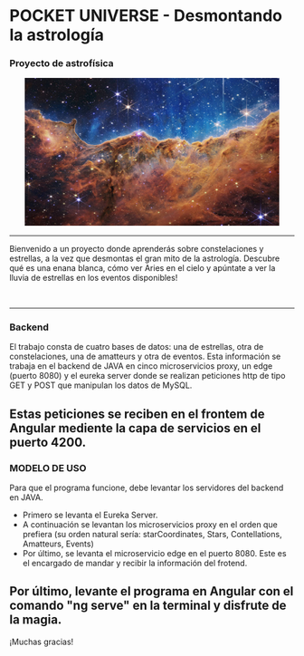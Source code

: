 # POCKET UNIVERSE - Desmontando la astrología

### Proyecto de astrofísica
<p align="center">
    <img src = 'James_Webb.jpg' width='450'>
</p>

-----------------------------------------------------------------------------------------------------------------------------------------------------------------------

Bienvenido a un proyecto donde aprenderás sobre constelaciones y estrellas, a la vez que desmontas el gran mito de la astrología. Descubre qué es una enana blanca, cómo ver Aries
en el cielo y apúntate a ver la lluvia de estrellas en los eventos disponibles!
<p align="center">
<img src = '' width='250'>

-----------------------------------------------------------------------------------------------------------------------------------------

###  Backend

El trabajo consta de cuatro bases de datos: una de estrellas, otra de constelaciones, una de amatteurs y otra de eventos. Esta información se trabaja en el backend de JAVA 
en cinco microservicios proxy, un edge (puerto 8080) y el eureka server donde se realizan peticiones http de tipo GET y POST que manipulan los datos de MySQL.

Estas peticiones se reciben en el frontem de Angular mediente la capa de servicios en el puerto 4200.
-----------------------------------------------------------------------------------------------------------------------------------------------------------------------

###  MODELO DE USO

Para que el programa funcione, debe levantar los servidores del backend en JAVA. 
- Primero se levanta el Eureka Server.
- A continuación se levantan los microservicios proxy en el orden que prefiera (su orden natural sería: starCoordinates, Stars, Contellations, Amatteurs, Events)
- Por último, se levanta el microservicio edge en el puerto 8080. Este es el encargado de mandar y recibir la información del frotend.

Por último, levante el programa en Angular con el comando "ng serve" en la terminal y disfrute de la magia.
-----------------------------------------------------------------------------------------------------------------------------------------------------------------------
¡Muchas gracias!
